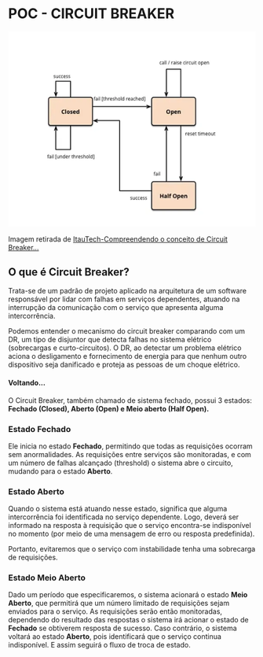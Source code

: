 # POC - CIRCUIT BREAKER

![alt text](circuit_scheme.png)

Imagem retirada de [ItauTech-Compreendendo o conceito de Circuit Breaker...](https://medium.com/itautech/compreendendo-o-conceito-de-circuit-breaker-e-sua-aplica%C3%A7%C3%A3o-em-arquitetura-de-microsservi%C3%A7os-108dc2d1be2c)
 
## O que é Circuit Breaker?

Trata-se de um padrão de projeto aplicado na arquitetura de um software responsável por lidar com falhas em serviços dependentes, atuando na interrupção da comunicação com o serviço que apresenta alguma intercorrência. 

Podemos entender o mecanismo do circuit breaker comparando com um DR, um tipo de disjuntor que detecta falhas no sistema elétrico (sobrecargas e curto-circuitos). O DR, ao detectar um problema elétrico aciona o desligamento e fornecimento de energia para que nenhum outro dispositivo seja danificado e proteja as pessoas de um choque elétrico. 

#### Voltando...
O Circuit Breaker, também chamado de sistema fechado, possui 3 estados: **Fechado (Closed), Aberto (Open) e Meio aberto (Half Open).**

### Estado Fechado
Ele inicia no estado **Fechado**, permitindo que todas as requisições ocorram sem anormalidades. As requisições entre serviços são monitoradas, e com um número de falhas alcançado (threshold) o sistema abre o circuito, mudando para o estado **Aberto**.

### Estado Aberto
Quando o sistema está atuando nesse estado, significa que alguma intercorrência foi identificada no serviço dependente. Logo, deverá ser informado na resposta à requisição que o serviço encontra-se indisponível no momento (por meio de uma mensagem de erro ou resposta predefinida). 

Portanto, evitaremos que o serviço com instabilidade tenha uma sobrecarga de requisições.

### Estado Meio Aberto
Dado um período que especificaremos, o sistema acionará o estado **Meio Aberto**, que permitirá que um número limitado de requisições sejam enviados para o serviço. As requisições serão então monitoradas, dependendo do resultado das respostas o sistema irá acionar o estado de **Fechado** se obtiverem resposta de sucesso. Caso contrário, o sistema voltará ao estado **Aberto**, pois identificará que o serviço continua indisponível.
E assim seguirá o fluxo de troca de estado.